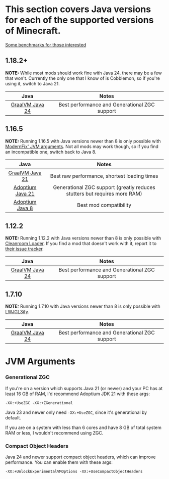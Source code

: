 # This section covers Java versions for each of the supported versions of Minecraft.

[Some benchmarks for those interested](java-benchmarks.md)

## 1.18.2+

**NOTE:** While most mods should work fine with Java 24, there may be a few that won't. Currently the only one that I know of is Cobblemon, so if you're using it, switch to Java 21.

| Java | Notes |
|:---:|:---:|
| [GraalVM Java 24](https://www.graalvm.org/downloads/) | Best performance and Generational ZGC support |

## 1.16.5

**NOTE:** Running 1.16.5 with Java versions newer than 8 is only possible with [ModernFix' JVM arguments](https://github.com/embeddedt/ModernFix/wiki/1.16---required-arguments-for-Java-17). Not all mods may work though, so if you find an incompatible one, switch back to Java 8.

| Java | Notes |
|:---:|:---:|
| [GraalVM Java 21](https://www.graalvm.org/downloads/) | Best raw performance, shortest loading times |
| [Adoptium Java 21](https://adoptium.net/temurin/releases/?version=21&package=jre) | Generational ZGC support (greatly reduces stutters but requires more RAM) |
| [Adoptium Java 8](https://adoptium.net/temurin/releases/?version=8&package=jre) | Best mod compatibility |

## 1.12.2

**NOTE:** Running 1.12.2 with Java versions newer than 8 is only possible with [Cleanroom Loader](https://github.com/CleanroomMC/Cleanroom). If you find a mod that doesn't work with it, report it to [their issue tracker](https://github.com/CleanroomMC/Cleanroom/issues).

| Java | Notes |
|:---:|:---:|
| [GraalVM Java 24](https://www.graalvm.org/downloads/) | Best performance and Generational ZGC support |

## 1.7.10

**NOTE:** Running 1.7.10 with Java versions newer than 8 is only possible with [LWJGL3ify](https://modrinth.com/mod/lwjgl3ify).

| Java | Notes |
|:---:|:---:|
| [GraalVM Java 24](https://www.graalvm.org/downloads/) | Best performance and Generational ZGC support |

# JVM Arguments

### Generational ZGC

If you're on a version which supports Java 21 (or newer) and your PC has at least 16 GB of RAM, I'd recommend Adoptium JDK 21 with these args:

``
-XX:+UseZGC -XX:+ZGenerational
``

Java 23 and newer only need `-XX:+UseZGC`, since it's generational by default.

If you are on a system with less than 6 cores and have 8 GB of total system RAM or less, I wouldn't recommend using ZGC.

### Compact Object Headers

Java 24 and newer support compact object headers, which can improve performance. You can enable them with these args: 

``
-XX:+UnlockExperimentalVMOptions -XX:+UseCompactObjectHeaders
``
